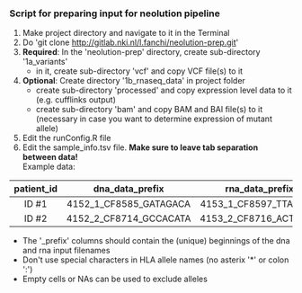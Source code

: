 ### Script for preparing input for neolution pipeline

1. Make project directory and navigate to it in the Terminal
2. Do 'git clone http://gitlab.nki.nl/l.fanchi/neolution-prep.git'
3. **Required**: In the 'neolution-prep' directory, create sub-directory '1a\_variants' 
	* in it, create sub-directory 'vcf' and copy VCF file(s) to it  
4. **Optional**: Create directory '1b\_rnaseq\_data' in project folder
	* create sub-directory 'processed' and copy expression level data to it (e.g. cufflinks output)
	* create sub-directory 'bam' and copy BAM and BAI file(s) to it (necessary in case you want to determine expression of mutant allele)  
5. Edit the runConfig.R file
6. Edit the sample_info.tsv file. **Make sure to leave tab separation between data!**  
Example data:

| patient_id | dna\_data\_prefix | rna\_data\_prefix | hla\_a\_1 | hla\_a\_2 | hla\_b\_1 | hla\_b\_2 | hla\_c\_1 | hla\_c\_2 |
|:-----:|:-------------------------:|:------------------------:|:-----:|:-----:|:-----:|:-----:|:----:|:----:|
| ID #1 | 4152\_1\_CF8585\_GATAGACA | 4153\_1\_CF8597\_TTAGGCA | A0301 | A0101 | B0801 | B1601 |  NA  |  NA  |
| ID #2 | 4152\_2\_CF8714\_GCCACATA | 4153\_2\_CF8716\_ACTTGAA | A0201 | A0901 | B3603 | B5201 |  NA  |  NA  |

* The '_prefix' columns should contain the (unique) beginnings of the dna and rna input filenames
* Don't use special characters in HLA allele names (no asterix '*' or colon ':')  
* Empty cells or NAs can be used to exclude alleles 